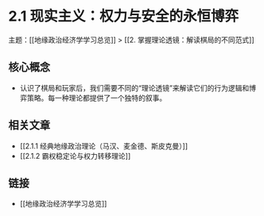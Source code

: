 # 2.1 现实主义：权力与安全的永恒博弈

主题：[[地缘政治经济学学习总览]] > [[2. 掌握理论透镜：解读棋局的不同范式]]

## 核心概念

- 认识了棋局和玩家后，我们需要不同的“理论透镜”来解读它们的行为逻辑和博弈策略。每一种理论都提供了一个独特的叙事。

## 相关文章

- [[2.1.1 经典地缘政治理论（马汉、麦金德、斯皮克曼）]]
- [[2.1.2 霸权稳定论与权力转移理论]]

## 链接

- [[地缘政治经济学学习总览]]
